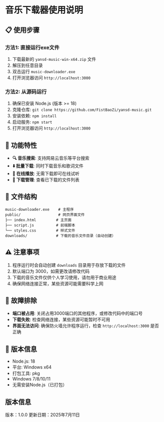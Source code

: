 # 音乐下载器使用说明

## 📋 使用步骤

### 方法1: 直接运行exe文件
1. 下载最新的 `yansd-music-win-x64.zip` 文件
2. 解压到任意目录
3. 双击运行 `music-downloader.exe`
4. 打开浏览器访问 `http://localhost:3000`

### 方法2: 从源码运行
1. 确保已安装 Node.js (版本 >= 18)
2. 克隆仓库: `git clone https://github.com/FistBaoZi/yansd-music.git`
3. 安装依赖: `npm install`
4. 启动服务: `npm start`
5. 打开浏览器访问 `http://localhost:3000`

## 🎵 功能特性

- **🔍 音乐搜索**: 支持网易云音乐等平台搜索
- **⬇️ 批量下载**: 同时下载音乐和歌词文件
- **🎵 在线播放**: 无需下载即可在线试听
- **📁 下载管理**: 查看已下载的文件列表

## 📂 文件结构

```
music-downloader.exe    # 主程序
public/                 # 网页界面文件
├── index.html         # 主页面
├── script.js          # 前端脚本
└── styles.css         # 样式文件
downloads/             # 下载的音乐文件目录（自动创建）
```

## ⚠️ 注意事项

1. 程序运行时会自动创建 `downloads` 目录用于存放下载的文件
2. 默认端口为 3000，如需更改请修改代码
3. 下载的音乐文件仅供个人学习使用，请勿用于商业用途
4. 确保网络连接正常，某些资源可能需要科学上网

## 🔧 故障排除

- **端口被占用**: 关闭占用3000端口的其他程序，或修改代码中的端口号
- **下载失败**: 检查网络连接，某些资源可能暂时不可用
- **界面无法访问**: 确保防火墙允许程序运行，检查 `http://localhost:3000` 是否正确

## 📝 版本信息

- Node.js: 18
- 平台: Windows x64
- 打包工具: pkg
- Windows 7/8/10/11
- 无需安装Node.js（已打包）

## 版本信息

版本：1.0.0
更新日期：2025年7月11日

